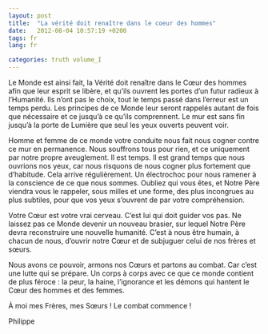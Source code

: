 ```yaml
---
layout: post
title:  "La vérité doit renaître dans le coeur des hommes"
date:   2012-08-04 10:57:19 +0200
tags: fr
lang: fr

categories: truth volume_I
---
```

Le Monde est ainsi fait, la Vérité doit renaître dans le Cœur des hommes afin que leur esprit se libère, et qu’ils ouvrent les portes d’un futur radieux à l’Humanité. Ils n’ont pas le choix, tout le temps passé dans l’erreur est un temps perdu. Les principes de ce Monde leur seront rappelés autant de fois que nécessaire et ce jusqu’à ce qu’ils comprennent. Le mur est sans fin jusqu’à la porte de Lumière que seul les yeux ouverts peuvent voir.

Homme et femme de ce monde votre conduite nous fait nous cogner contre ce mur en permanence. Nous souffrons tous pour rien, et ce uniquement par notre propre aveuglement. Il est temps. Il est grand temps que nous ouvrions nos yeux, car nous risquons de nous cogner plus fortement que d’habitude. Cela arrive régulièrement. Un électrochoc pour nous ramener à la conscience de ce que nous sommes. Oubliez qui vous êtes, et Notre Père viendra vous le rappeler, sous milles et une forme, des plus incongrues au plus subtiles, pour que vos yeux s’ouvrent de par votre compréhension.

Votre Cœur est votre vrai cerveau. C’est lui qui doit guider vos pas. Ne laissez pas ce Monde devenir un nouveau brasier, sur lequel Notre Père devra reconstruire une nouvelle humanité. C’est à nous être humain, à chacun de nous, d’ouvrir notre Cœur et de subjuguer celui de nos frères et sœurs.

Nous avons ce pouvoir, armons nos Cœurs et partons au combat. Car c’est une lutte qui se prépare. Un corps à corps avec ce que ce monde contient de plus féroce : la peur, la haine, l’ignorance et les démons qui hantent le Cœur des hommes et des femmes.

À moi mes Frères, mes Sœurs ! Le combat commence !

Philippe 

<!-- 
Ce(tte) œuvre est mise à disposition selon les termes de la Licence Creative Commons Attribution - Pas d’Utilisation Commerciale 4.0 International.
-->
